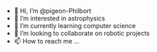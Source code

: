 - 👋 Hi, I’m @pigeon-Philbort
- 👀 I’m interested in astrophysics
- 🌱 I’m currently learning computer science
- 💞️ I’m looking to collaborate on robotic projects
- 📫 How to reach me ...

<!---
pigeon-Philbort/pigeon-Philbort is a ✨ special ✨ repository because its `README.md` (this file) appears on your GitHub profile.
You can click the Preview link to take a look at your changes.
--->
